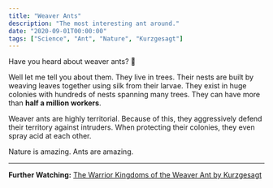 ```yaml
---
title: "Weaver Ants"
description: "The most interesting ant around."
date: "2020-09-01T00:00:00"
tags: ["Science", "Ant", "Nature", "Kurzgesagt"]
---
```


Have you heard about weaver ants? 🐜

Well let me tell you about them. They live in trees. Their nests are built by weaving leaves together using silk from their larvae. They exist in huge colonies with hundreds of nests spanning many trees. They can have more than **half a million workers**.

Weaver ants are highly territorial. Because of this, they aggressively defend their territory against intruders. When protecting their colonies, they even spray acid at each other.

Nature is amazing. Ants are amazing.

---

**Further Watching:** [The Warrior Kingdoms of the Weaver Ant by Kurzgesagt](https://www.youtube.com/watch?v=B3QTAgHlwEg)
